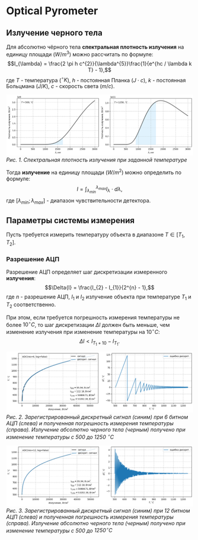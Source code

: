 
# Optical Pyrometer

## Излучение черного тела

Для абсолютно чёрного тела **спектральная плотность излучения** на единицу площади ($W/m^{3}$) можно рассчитать по формуле:
$$I_{\lambda} = \frac{2 \pi h c^{2}}{\lambda^{5}}\frac{1}{e^{hc / \lambda k T} - 1},$$
где $T$ - температура ($^{\circ}K$), $h$ - постоянная Планка ($J \cdot c$), $k$ - постоянная Больцмана ($J / K$), $c$ - скорость света ($m/c$).

![density-radiation](./img/density-radiation.png)
*Рис. 1. Спектральная плотность излучения при заданной температуре*

Тогда **излучение** на единицу площади ($W/m^{2}$) можно определить по формуле:
$$I = \int_{\lambda_{min}}^{\lambda_{max}}{I_{\lambda} \cdot d\lambda},$$
где $[\lambda_{min}; \lambda_{max}]$ - диапазон чувствительности детектора.


## Параметры системы измерения
Пусть требуется измерить температуру объекта в диапазоне $T \in [T_{1}, T_{2}]$.

### Разрешение АЦП
Разрешение АЦП определяет шаг дискретизации измеренного **излучения**:
$$\Delta{I} = \frac{I_{2} - I_{1}}{2^{n} - 1},$$
где $n$ - разрешение АЦП, $I_{1}$ и $I_{2}$ излучение объекта при температуре $T_{1}$ и $T_{2}$ соответственно.

При этом, если требуется погрешность измерения температуры не более $10^{\circ}C$, то шаг дискретизации $\Delta{I}$ должен быть меньше, чем изменение излучения при изменение температуры на $10^{\circ}C$:
$$\Delta{I} < I_{T_{1} + 10} - I_{T_{1}}.$$

![irradiance](./img/irradiance-6.png)
*Рис. 2. Зарегистрированный дискретный сигнал (синим) при 6 битном АЦП (слева) и полученная погрешность измерения температуры (справа). Излучение абсолютно черного тела (черным) получено при изменение температуры с 500 до 1250 $^{\circ}C$*


![irradiance](./img/irradiance-12.png)
*Рис. 3. Зарегистрированный дискретный сигнал (синим) при 12 битном АЦП (слева) и полученная погрешность измерения температуры (справа). Излучение абсолютно черного тела (черным) получено при изменение температуры с $500$ до $1250^{\circ}C$*
